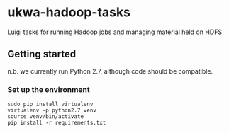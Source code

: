 # ukwa-hadoop-tasks
Luigi tasks for running Hadoop jobs and managing material held on HDFS

## Getting started

n.b. we currently run Python 2.7, although code should be compatible.

### Set up the environment

    sudo pip install virtualenv
    virtualenv -p python2.7 venv
    source venv/bin/activate
    pip install -r requirements.txt



